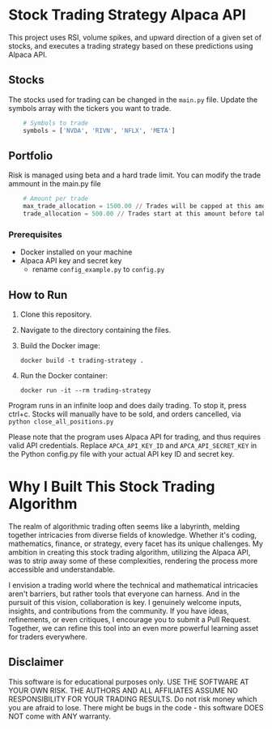 # Stock Trading Strategy Alpaca API

This project uses RSI, volume spikes, and upward direction of a given set of stocks, and executes a trading strategy based on these predictions using Alpaca API.

## Stocks 

The stocks used for trading can be changed in the `main.py` file. Update the symbols array with the tickers you want to trade.
```python
    # Symbols to trade
    symbols = ['NVDA', 'RIVN', 'NFLX', 'META']
```

## Portfolio

Risk is managed using beta and a hard trade limit. You can modify the trade ammount in the main.py file
```python
    # Amount per trade
    max_trade_allocation = 1500.00 // Trades will be capped at this amount
    trade_allocation = 500.00 // Trades start at this amount before taking beta into account
```

### Prerequisites

- Docker installed on your machine
- Alpaca API key and secret key
    - rename `config_example.py` to `config.py`

## How to Run

1. Clone this repository.

2. Navigate to the directory containing the files.

3. Build the Docker image:
    ```
    docker build -t trading-strategy .
    ```
4. Run the Docker container:
    ```
    docker run -it --rm trading-strategy
    ```

Program runs in an infinite loop and does daily trading. To stop it, press ctrl+c. Stocks will manually have to be sold, and orders cancelled, via `python close_all_positions.py`

Please note that the program uses Alpaca API for trading, and thus requires valid API credentials. Replace `APCA_API_KEY_ID` and `APCA_API_SECRET_KEY` in the Python config.py file with your actual API key ID and secret key.

# Why I Built This Stock Trading Algorithm

The realm of algorithmic trading often seems like a labyrinth, melding together intricacies from diverse fields of knowledge. Whether it's coding, mathematics, finance, or strategy, every facet has its unique challenges. My ambition in creating this stock trading algorithm, utilizing the Alpaca API, was to strip away some of these complexities, rendering the process more accessible and understandable.

I envision a trading world where the technical and mathematical intricacies aren't barriers, but rather tools that everyone can harness. And in the pursuit of this vision, collaboration is key. I genuinely welcome inputs, insights, and contributions from the community. If you have ideas, refinements, or even critiques, I encourage you to submit a Pull Request. Together, we can refine this tool into an even more powerful learning asset for traders everywhere.


## Disclaimer

This software is for educational purposes only. USE THE SOFTWARE AT YOUR OWN RISK. THE AUTHORS AND ALL AFFILIATES ASSUME NO RESPONSIBILITY FOR YOUR TRADING RESULTS. Do not risk money which you are afraid to lose. There might be bugs in the code - this software DOES NOT come with ANY warranty.


